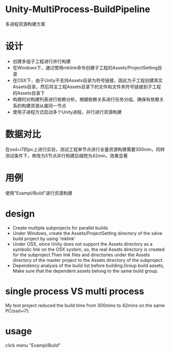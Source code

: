 # Unity-MultiProcess-BuildPipeline
多进程资源构建方案

# 设计
- 创建多组子工程进行并行构建
- 在Windows下，通过使用mklink命令创建子工程的Assets/ProjectSetting目录<br>
- 在OSX下，由于Unity不支持Assets目录为符号链接，因此为子工程创建真实Assets目录，然后将主工程Assets目录下的文件和文件夹符号链接到子工程的Assets目录下<br>
- 构建时对构建列表进行依赖分析，根据依赖关系进行任务分组，确保有依赖关系的构建资源从属同一节点<br>
- 使用子进程方式启动多个Unity进程，并行进行资源构建

# 数据对比
在ssd+i7的pc上进行实验，测试工程单节点进行全量资源构建需要300min，同样测试条件下，修改为5节点并行构建后缩短为42min，效果显著<br>

# 用例
使用"Exampl/Build"进行资源构建


# design
- Create multiple subprojects for parallel builds
- Under Windows, create the Assets/ProjectSetting directory of the salve build project by using 'mklink'
- Under OSX, since Unity does not support the Assets directory as a symbolic link on the OSX system, so, the real Assets directory is created for the subproject.Then link files and directories under the Assets directory of the master project to the Assets directory of the subproject.
- Dependency analysis of the build list before building.Group build assets, Make sure that the dependent assets belong to the same build group.

# single process VS multi process
My test project reduced the build time from 300mins to 42mins on the same PC(ssd+i7).

# usage
click menu "Exampl/Build"
